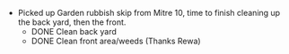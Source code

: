 - Picked up Garden rubbish skip from Mitre 10, time to finish cleaning up the back yard, then the front.
	- DONE Clean back yard
	- DONE Clean front area/weeds (Thanks Rewa)